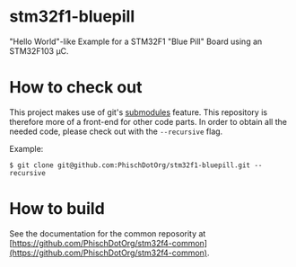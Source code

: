 # stm32f1-bluepill
"Hello World"-like Example for a STM32F1 "Blue Pill" Board using an STM32F103 µC.

# How to check out
This project makes use of git's [submodules](https://git-scm.com/book/en/v2/Git-Tools-Submodules) feature. This repository is therefore more of a front-end for other code parts. In order to obtain all the needed code, please check out with the `--recursive` flag.

Example:

```
$ git clone git@github.com:PhischDotOrg/stm32f1-bluepill.git --recursive
```

# How to build
See the documentation for the common reposority at [https://github.com/PhischDotOrg/stm32f4-common](https://github.com/PhischDotOrg/stm32f4-common).
